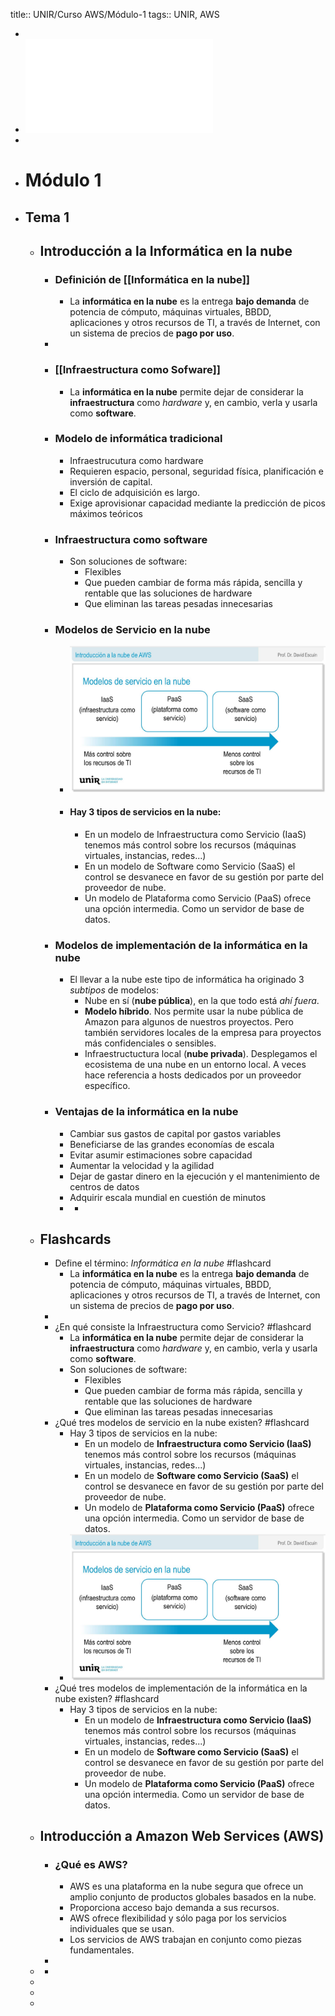 title:: UNIR/Curso AWS/Módulo-1
tags:: UNIR, AWS

-
- ![UNIR-AWS_Modulo-1.pdf](../assets/UNIR-AWS_Modulo-1_1664869606733_0.pdf)
-
- # Módulo 1
- ## Tema 1
	- ## Introducción a la Informática en la nube
		- ### Definición de [[Informática en la nube]]
			- La **informática en la nube** es la entrega **bajo demanda** de potencia de cómputo, máquinas virtuales, BBDD, aplicaciones y otros recursos de TI, a través de Internet, con un sistema de precios de **pago por uso**.
		-
		- ### [[Infraestructura como Sofware]]
			- La **informática en la nube** permite dejar de considerar la **infraestructura** como *hardware* y, en cambio, verla y usarla como **software**.
		- ### Modelo de informática tradicional
			- Infraestrucutura como hardware
			- Requieren espacio, personal, seguridad física, planificación e inversión de capital.
			- El ciclo de adquisición es largo.
			- Exige aprovisionar capacidad mediante la predicción de picos máximos teóricos
		- ### Infraestructura como software
			- Son soluciones de software:
				- Flexibles
				- Que pueden cambiar de forma más rápida, sencilla y rentable que las soluciones de hardware
				- Que eliminan las tareas pesadas innecesarias
		- ### Modelos de Servicio en la nube
			- ![image.png](../assets/image_1664873571130_0.png)
			- #### Hay 3 tipos de servicios en la nube:
				- En un modelo de Infraestructura como Servicio (IaaS) tenemos más control sobre los recursos (máquinas virtuales, instancias, redes...)
				- En un modelo de Software como Servicio (SaaS) el control se desvanece en favor de su gestión por parte del proveedor de nube.
				- Un modelo de Plataforma como Servicio (PaaS) ofrece una opción intermedia. Como un servidor de base de datos.
		- ### Modelos de implementación de la informática en la nube
			- El llevar a la nube este tipo de informática ha originado 3 *subtipos* de modelos:
				- Nube en sí (**nube pública**), en la que todo está *ahí fuera*.
				- **Modelo híbrido**. Nos permite usar la nube pública de Amazon para algunos de nuestros proyectos. Pero también servidores locales de la empresa para proyectos más confidenciales o sensibles.
				- Infraestructuctura local (**nube privada**). Desplegamos el ecosistema de una nube en un entorno local. A veces hace referencia a hosts dedicados por un proveedor específico.
		- ### Ventajas de la informática en la nube
			- Cambiar sus gastos de capital por gastos variables
			- Beneficiarse de las grandes economías de escala
			- Evitar asumir estimaciones sobre capacidad
			- Aumentar la velocidad y la agilidad
			- Dejar de gastar dinero en la ejecución y el mantenimiento de centros de datos
			- Adquirir escala mundial en cuestión de minutos
			-
				-
	- ## Flashcards
		- Define el término: *Informática en la nube* #flashcard
			- La **informática en la nube** es la entrega **bajo demanda** de potencia de cómputo, máquinas virtuales, BBDD, aplicaciones y otros recursos de TI, a través de Internet, con un sistema de precios de **pago por uso**.
		-
		- ¿En qué consiste la Infraestructura como Servicio? #flashcard
			- La **informática en la nube** permite dejar de considerar la **infraestructura** como *hardware* y, en cambio, verla y usarla como **software**.
			- Son soluciones de software:
				- Flexibles
				- Que pueden cambiar de forma más rápida, sencilla y rentable que las soluciones de hardware
				- Que eliminan las tareas pesadas innecesarias
		- ¿Qué tres modelos de servicio en la nube existen? #flashcard
			- Hay 3 tipos de servicios en la nube:
				- En un modelo de **Infraestructura como Servicio (IaaS)** tenemos más control sobre los recursos (máquinas virtuales, instancias, redes...)
				- En un modelo de **Software como Servicio (SaaS)** el control se desvanece en favor de su gestión por parte del proveedor de nube.
				- Un modelo de **Plataforma como Servicio (PaaS)** ofrece una opción intermedia. Como un servidor de base de datos.
			- ![image.png](../assets/image_1664873571130_0.png)
		- ¿Qué tres modelos de implementación de la informática en la nube existen? #flashcard
			- Hay 3 tipos de servicios en la nube:
				- En un modelo de **Infraestructura como Servicio (IaaS)** tenemos más control sobre los recursos (máquinas virtuales, instancias, redes...)
				- En un modelo de **Software como Servicio (SaaS)** el control se desvanece en favor de su gestión por parte del proveedor de nube.
				- Un modelo de **Plataforma como Servicio (PaaS)** ofrece una opción intermedia. Como un servidor de base de datos.
	- ## Introducción a Amazon Web Services (AWS)
		- ### ¿Qué es AWS?
			- AWS es una plataforma en la nube segura que ofrece un amplio conjunto de productos globales basados en la nube.
			- Proporciona acceso bajo demanda a sus recursos.
			- AWS ofrece flexibilidad y sólo paga por los servicios individuales que se usan.
			- Los servicios de AWS trabajan en conjunto como piezas fundamentales.
		-
	-
		-
	-
	-
	-